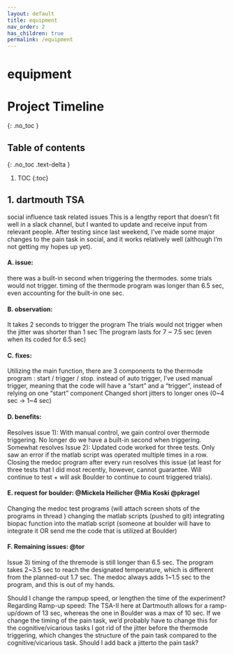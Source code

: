 ```yaml
---
layout: default
title: equipment
nav_order: 2
has_children: true
permalink: /equipment
---
```

# equipment

# Project Timeline
{: .no_toc }

## Table of contents
{: .no_toc .text-delta }

1. TOC
{:toc}

## 1. dartmouth TSA

social influence task related issues
This is a lengthy report that doesn’t fit well in a slack channel, but I wanted to update and receive input from relevant people. After testing since last weekend, I’ve made some major changes to the pain task in social, and it works relatively well (although I’m not getting my hopes up yet).

#### A. issue:
there was a built-in second when triggering the thermodes.
some trials would not trigger.
timing of the thermode program was longer than 6.5 sec, even accounting for the built-in one sec.

#### B. observation:
It takes 2 seconds to trigger the program
The trials would not trigger when the jitter was shorter than 1 sec
The program lasts for 7 ~ 7.5 sec (even when its coded for 6.5 sec)

#### C. fixes:
Utilizing the main function, there are 3 components to the thermode program : start / trigger / stop. instead of auto trigger, I’ve used manual trigger, meaning that the code will have a “start” and a “trigger”, instead of relying on one “start” component
Changed short jitters to longer ones (0~4 sec → 1~4 sec)

#### D. benefits:
Resolves issue 1): With manual control, we gain control over thermode triggering. No longer do we have a built-in second when triggering.
Somewhat resolves Issue 2): Updated code worked for three tests. Only saw an error if the matlab script was operated multiple times in a row. Closing the medoc program after every run resolves this issue (at least for three tests that I did most recently, however, cannot guarantee. Will continue to test + will ask Boulder to continue to count triggered trials).

#### E. request for boulder: @Mickela Heilicher @Mia Koski @pkragel
Changing the medoc test programs (will attach screen shots of the programs in thread )
changing the matlab scripts (pushed to git)
integrating biopac function into the matlab script (someone at boulder will have to integrate it OR send me the code that is utilized at Boulder)

#### F. Remaining issues: @tor
Issue 3) timing of the thremode is still longer than 6.5 sec. The program takes 2~3.5 sec to reach the designated temperature, which is different from the planned-out 1.7 sec. The medoc always adds 1~1.5 sec to the program, and this is out of my hands.

Should I change the rampup speed, or lengthen the time of the experiment?
Regarding Ramp-up speed: The TSA-II here at Dartmouth allows for a ramp-up/down of 13 sec, whereas the one in Boulder was a max of 10 sec.
If we change the timing of the pain task, we’d probably have to change this for the cognitive/vicarious tasks
I got rid of the jitter before the thermode triggering, which changes the structure of the pain task compared to the cognitive/vicarious task. Should I add back a jitterto the pain task?
